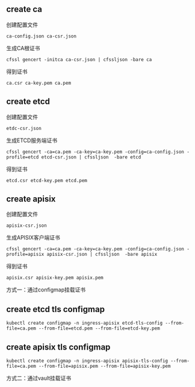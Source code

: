 ## create ca
创建配置文件
```
ca-config.json ca-csr.json
``` 
生成CA根证书
```
cfssl gencert -initca ca-csr.json | cfssljson -bare ca
```
得到证书
```
ca.csr ca-key.pem ca.pem
```
## create etcd 
创建配置文件
```
etdc-csr.json
```
生成ETCD服务端证书
```
cfssl gencert -ca=ca.pem -ca-key=ca-key.pem -config=ca-config.json -profile=etcd etcd-csr.json | cfssljson  -bare etcd
```
得到证书
```
etcd.csr etcd-key.pem etcd.pem
```
## create apisix 
创建配置文件
```
apisix-csr.json
```
生成APISIX客户端证书
```
cfssl gencert -ca=ca.pem -ca-key=ca-key.pem -config=ca-config.json -profile=apisix apisix-csr.json | cfssljson  -bare apisix
```
得到证书
```
apisix.csr apisix-key.pem apisix.pem
```


方式一：通过configmap挂载证书
## create etcd tls configmap
```
kubectl create configmap -n ingress-apisix etcd-tls-config --from-file=ca.pem --from-file=etcd.pem --from-file=etcd-key.pem
```
## create apisix tls configmap
```
kubectl create configmap -n ingress-apisix apisix-tls-config --from-file=ca.pem --from-file=apisix.pem --from-file=apisix-key.pem
```
方式二：通过vault挂载证书
